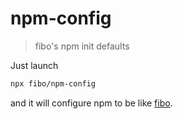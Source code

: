 # npm-config

> fibo's npm init defaults

Just launch

```sh
npx fibo/npm-config
```

and it will configure npm to be like [fibo](https://www.npmjs.com/~fibo).
